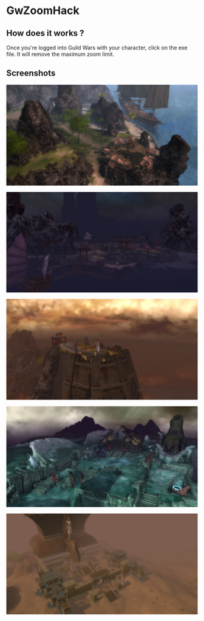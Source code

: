 # GwZoomHack
## How does it works ?
Once you're logged into Guild Wars with your character, click on the exe file.
It will remove the maximum zoom limit.

## Screenshots

![Embark Beach](https://raw.githubusercontent.com/guillaumeguerin/GwZoomHack/master/Screenshots/Screenshot0.jpg "Embark Beach")

![Codex Arena](https://raw.githubusercontent.com/guillaumeguerin/GwZoomHack/master/Screenshots/Screenshot1.jpg "Codex Arena")

![Rollerbeetle Racing](https://raw.githubusercontent.com/guillaumeguerin/GwZoomHack/master/Screenshots/Screenshot2.jpg "Rollerbeetle Racing")

![Isle of Jade](https://raw.githubusercontent.com/guillaumeguerin/GwZoomHack/master/Screenshots/Screenshot4.jpg "Isle of Jade")

![Sunspear Great Hall](https://raw.githubusercontent.com/guillaumeguerin/GwZoomHack/master/Screenshots/Screenshot5.jpg "Sunspear Great Hall")
